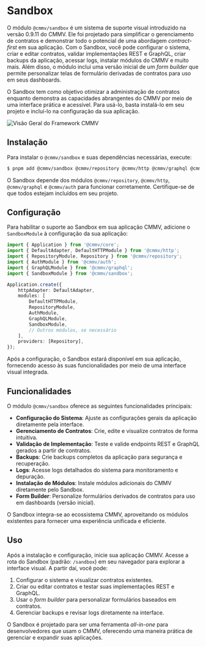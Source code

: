 # Sandbox

O módulo `@cmmv/sandbox` é um sistema de suporte visual introduzido na versão 0.9.11 do CMMV. Ele foi projetado para simplificar o gerenciamento de contratos e demonstrar todo o potencial de uma abordagem *contract-first* em sua aplicação. Com o Sandbox, você pode configurar o sistema, criar e editar contratos, validar implementações REST e GraphQL, criar backups da aplicação, acessar logs, instalar módulos do CMMV e muito mais. Além disso, o módulo inclui uma versão inicial de um *form builder* que permite personalizar telas de formulário derivadas de contratos para uso em seus dashboards.

O Sandbox tem como objetivo otimizar a administração de contratos enquanto demonstra as capacidades abrangentes do CMMV por meio de uma interface prática e acessível. Para usá-lo, basta instalá-lo em seu projeto e incluí-lo na configuração da sua aplicação.

<div class="relative overflow-hidden pt-2 mb-4">
    <div class="container mx-auto px-4">
        <div class="max-w-5xl mx-auto">
            <img src="/assets/publish-example-dark.png" alt="Visão Geral do Framework CMMV" class="rounded-xl shadow-2xl ring-1 ring-white/20 w-full">
            <div class="relative" aria-hidden="true">
                <div class="absolute -inset-x-20 bottom-0 bg-gradient-to-t from-neutral-900 pt-[7%]"></div>
            </div>
        </div>
    </div>
</div>

## Instalação

Para instalar o `@cmmv/sandbox` e suas dependências necessárias, execute:

```bash
$ pnpm add @cmmv/sandbox @cmmv/repository @cmmv/http @cmmv/graphql @cmmv/auth
```

O Sandbox depende dos módulos `@cmmv/repository`, `@cmmv/http`, `@cmmv/graphql` e `@cmmv/auth` para funcionar corretamente. Certifique-se de que todos estejam incluídos em seu projeto.

## Configuração

Para habilitar o suporte ao Sandbox em sua aplicação CMMV, adicione o `SandboxModule` à configuração da sua aplicação:

```typescript
import { Application } from '@cmmv/core';
import { DefaultAdapter, DefaultHTTPModule } from '@cmmv/http';
import { RepositoryModule, Repository } from '@cmmv/repository';
import { AuthModule } from '@cmmv/auth';
import { GraphQLModule } from '@cmmv/graphql';
import { SandboxModule } from '@cmmv/sandbox';

Application.create({
    httpAdapter: DefaultAdapter,
    modules: [
        DefaultHTTPModule,
        RepositoryModule,
        AuthModule,
        GraphQLModule,
        SandboxModule,
        // Outros módulos, se necessário
    ],
    providers: [Repository],
});
```

Após a configuração, o Sandbox estará disponível em sua aplicação, fornecendo acesso às suas funcionalidades por meio de uma interface visual integrada.

## Funcionalidades

O módulo `@cmmv/sandbox` oferece as seguintes funcionalidades principais:

- **Configuração do Sistema**: Ajuste as configurações gerais da aplicação diretamente pela interface.
- **Gerenciamento de Contratos**: Crie, edite e visualize contratos de forma intuitiva.
- **Validação de Implementação**: Teste e valide endpoints REST e GraphQL gerados a partir de contratos.
- **Backups**: Crie backups completos da aplicação para segurança e recuperação.
- **Logs**: Acesse logs detalhados do sistema para monitoramento e depuração.
- **Instalação de Módulos**: Instale módulos adicionais do CMMV diretamente pelo Sandbox.
- **Form Builder**: Personalize formulários derivados de contratos para uso em dashboards (versão inicial).

O Sandbox integra-se ao ecossistema CMMV, aproveitando os módulos existentes para fornecer uma experiência unificada e eficiente.

## Uso

Após a instalação e configuração, inicie sua aplicação CMMV. Acesse a rota do Sandbox (padrão: `/sandbox`) em seu navegador para explorar a interface visual. A partir daí, você pode:

1. Configurar o sistema e visualizar contratos existentes.
2. Criar ou editar contratos e testar suas implementações REST e GraphQL.
3. Usar o *form builder* para personalizar formulários baseados em contratos.
4. Gerenciar backups e revisar logs diretamente na interface.

O Sandbox é projetado para ser uma ferramenta *all-in-one* para desenvolvedores que usam o CMMV, oferecendo uma maneira prática de gerenciar e expandir suas aplicações.